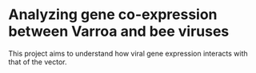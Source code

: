 # Analyzing gene co-expression between Varroa and bee viruses

This project aims to understand how viral gene expression interacts with that of the vector.

